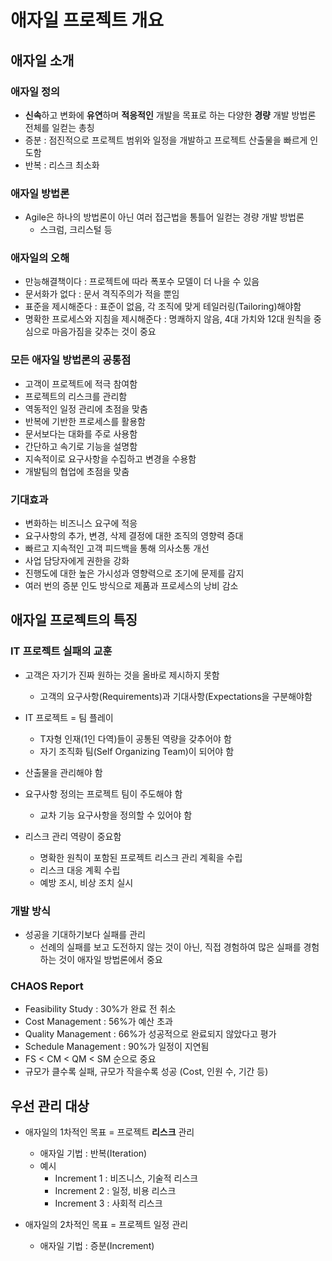 # 애자일 프로젝트 개요

## 애자일 소개

### 애자일 정의

- **신속**하고 변화에 **유연**하며 **적응적인** 개발을 목표로 하는 다양한 **경량** 개발 방법론 전체를 일컫는 총칭
- 증분 : 점진적으로 프로젝트 범위와 일정을 개발하고 프로젝트 산출물을 빠르게 인도함
- 반복 : 리스크 최소화

### 애자일 방법론

- Agile은 하나의 방법론이 아닌 여러 접근법을 통틀어 일컫는 경량 개발 방법론
  - 스크럼, 크리스털 등

### 애자일의 오해

- 만능해결책이다 : 프로젝트에 따라 폭포수 모델이 더 나을 수 있음
- 문서화가 없다 : 문서 격직주의가 적을 뿐임
- 표준을 제시해준다 : 표준이 없음, 각 조직에 맞게 테일러링(Tailoring)해야함
- 명확한 프로세스와 지침을 제시해준다 : 명쾌하지 않음, 4대 가치와 12대 원칙을 중심으로 마음가짐을 갖추는 것이 중요

### 모든 애자일 방법론의 공통점

- 고객이 프로젝트에 적극 참여함
- 프로젝트의 리스크를 관리함
- 역동적인 일정 관리에 초점을 맞춤
- 반복에 기반한 프로세스를 활용함
- 문서보다는 대화를 주로 사용함
- 간단하고 속기로 기능을 설명함
- 지속적이로 요구사항을 수집하고 변경을 수용함
- 개발팀의 협업에 초점을 맞춤

### 기대효과

- 변화하는 비즈니스 요구에 적응
- 요구사항의 추가, 변경, 삭제 결정에 대한 조직의 영향력 증대
- 빠르고 지속적인 고객 피드백을 통해 의사소통 개선
- 사업 담당자에게 권한을 강화
- 진행도에 대한 높은 가시성과 영향력으로 조기에 문제를 감지
- 여러 번의 증분 인도 방식으로 제품과 프로세스의 낭비 감소



## 애자일 프로젝트의 특징

### IT 프로젝트 실패의 교훈

- 고객은 자기가 진짜 원하는 것을 올바로 제시하지 못함
  - 고객의 요구사항(Requirements)과 기대사항(Expectations을 구분해야함
- IT 프로젝트 = 팀 플레이
  - T자형 인재(1인 다역)들이 공통된 역량을 갖추어야 함
  - 자기 조직화 팀(Self Organizing Team)이 되어야 함

- 산출물을 관리해야 함
- 요구사항 정의는 프로젝트 팀이 주도해야 함
  - 교차 기능 요구사항을 정의할 수 있어야 함
- 리스크 관리 역량이 중요함
  - 명확한 원칙이 포함된 프로젝트 리스크 관리 계획을 수립
  - 리스크 대응 계획 수립
  - 예방 조시, 비상 조치 실시

### 개발 방식

- 성공을 기대하기보다 실패를 관리
  - 선례의 실패를 보고 도전하지 않는 것이 아닌, 직접 경험하여 많은 실패를 경험하는 것이 애자일 방법론에서 중요

### CHAOS Report

- Feasibility Study : 30%가 완료 전 취소
- Cost Management : 56%가 예산 초과
- Quality Management : 66%가 성공적으로 완료되지 않았다고 평가
- Schedule Management : 90%가 일정이 지연됨
- FS < CM < QM < SM 순으로 중요
- 규모가 클수록 실패, 규모가 작을수록 성공 (Cost, 인원 수, 기간 등)

## 우선 관리 대상

- 애자일의 1차적인 목표 = 프로젝트 **리스크** 관리
  - 애자일 기법 : 반복(Iteration)
  - 예시
    - Increment 1 : 비즈니스, 기술적 리스크
    - Increment 2 : 일정, 비용 리스크
    - Increment 3 : 사회적 리스크

- 애자일의 2차적인 목표 = 프로젝트 일정 관리
  - 애자일 기법 : 증분(Increment)


